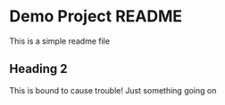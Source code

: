 # Demo Project README

This is a simple readme file

## Heading 2

This is bound to cause trouble!
Just something going on
